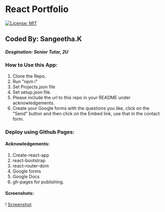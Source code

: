 #  React Portfolio
[![License: MIT](https://img.shields.io/badge/License-MIT-yellow.svg)](https://opensource.org/licenses/MIT)

## Coded By: Sangeetha.K
##### Desgination: Senior Tutor, 2U

### How to Use this App:
1. Clone the Repo.
2. Run "npm i"
3. Set Projects.json file
4. Set setup.json file.
5. Please include the url to this repo in your README under acknowledgements. 
6. Create your Google forms with the questions you like, click on the "Send" button and then click on the Embed link, use that in the contact form.


### Deploy using Github Pages:

#### Acknowledgements:
1. Create-react-app
2. react-bootstrap
3. react-router-dom
4. Google forms
5. Google Docs
6. gh-pages for publishing.



#### Screenshots:
! [Screenshot](https://github.com/Sanganu/reactportfolio/blob/master/public/images/ScreenshotImage.PNG)



